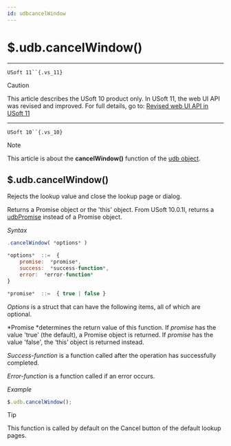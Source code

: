 ```yaml
---
id: udbcancelWindow
---
```


# $.udb.cancelWindow()



----

`USoft 11``{.vs_11}`

> [!CAUTION]
> This article describes the USoft 10 product only.
> In USoft 11, the web UI API was revised and improved. For full details, go to:
> [Revised web UI API in USoft 11](/docs/Web%20and%20app%20UIs/UDB%20udb/Revised%20web%20UI%20API%20in%20USoft%2011.md)

----

`USoft 10``{.vs_10}`

> [!NOTE]
> This article is about the **cancelWindow()** function of the [udb object](/docs/Web%20and%20app%20UIs/UDB%20udb).

## **$.udb.cancelWindow()**

Rejects the lookup value and close the lookup page or dialog.

Returns a Promise object or the 'this' object. From USoft 10.0.1I, returns a [udbPromise](/docs/Web%20and%20app%20UIs/JavaScript/Promises%20for%20asynchronous%20Javascript.md) instead of a Promise object.

*Syntax*

```js
.cancelWindow( *options* )

*options*  ::=  {
    promise:  *promise*,
    success:  *success-function*,
    error:  *error-function*
}

*promise*  ::=  { true | false }
```

*Options* is a struct that can have the following items, all of which are optional.

*Promise *determines the return value of this function. If *promise* has the value 'true' (the default), a Promise object is returned. If *promise* has the value 'false', the ‘this’ object is returned instead.

*Success-function* is a function called after the operation has successfully completed.

*Error-function* is a function called if an error occurs.

*Example*

```js
$.udb.cancelWindow();
```

> [!TIP]
> This function is called by default on the Cancel button of the default lookup pages.